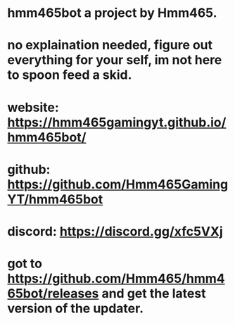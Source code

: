 # hmm465bot a project by Hmm465.

# no explaination needed, figure out everything for your self, im not here to spoon feed a skid.

# website: https://hmm465gamingyt.github.io/hmm465bot/

# github: https://github.com/Hmm465GamingYT/hmm465bot

# discord: https://discord.gg/xfc5VXj

# got to https://github.com/Hmm465/hmm465bot/releases and get the latest version of the updater.
